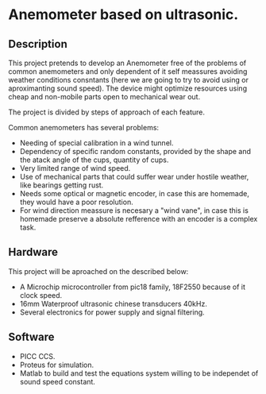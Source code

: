 # Anemometer based on ultrasonic.

## Description
This project pretends to develop an Anemometer free of the problems of common anemometers and only dependent of it self meassures avoiding weather conditions consntants (here we are going to try to avoid using or aproximanting sound speed). The device might optimize resources using cheap and non-mobile parts open to mechanical wear out.

The project is divided by steps of approach of each feature.

Common anemometers has several problems:
* Needing of special calibration in a wind tunnel.
* Dependency of specific random constants, provided by the shape and the atack angle of the cups, quantity of cups.
* Very limited range of wind speed.
* Use of mechanical parts that could suffer wear under hostile weather, like bearings getting rust.
* Needs some optical or magnetic encoder, in case this are homemade, they would have a poor resolution.
* For wind direction meassure is necesary a "wind vane", in case this is homemade preserve a absolute refference with an encoder is a complex task.

## Hardware
This project will be aproached on the described below:
* A Microchip microcontroller from pic18 family, 18F2550 because of it clock speed.
* 16mm Waterproof ultrasonic chinese transducers 40kHz.
* Several electronics for power supply and signal filtering.

## Software
* PICC CCS.
* Proteus for simulation.
* Matlab to build and test the equations system willing to be independet of sound speed constant.
